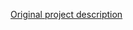 <!-- Notes BEGIN: You can edit here. Add "## Notes" headline if not already present. -->

[Original project description](https://github.com/slacky1965/tuya_co2sensor_zrd)

<!-- Notes END: Do not edit below this line -->